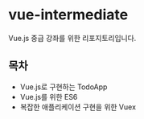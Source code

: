 # vue-intermediate
Vue.js 중급 강좌를 위한 리포지토리입니다.

## 목차
- Vue.js로 구현하는 TodoApp
- Vue.js를 위한 ES6
- 복잡한 애플리케이션 구현을 위한 Vuex

